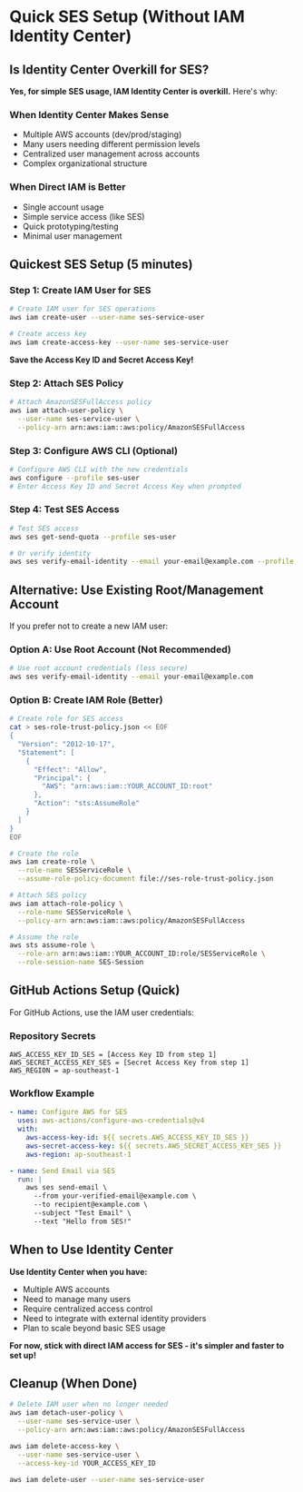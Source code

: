 # Quick SES Setup (Without IAM Identity Center)

## Is Identity Center Overkill for SES?

**Yes, for simple SES usage, IAM Identity Center is overkill.** Here's why:

### When Identity Center Makes Sense

- Multiple AWS accounts (dev/prod/staging)
- Many users needing different permission levels
- Centralized user management across accounts
- Complex organizational structure

### When Direct IAM is Better

- Single account usage
- Simple service access (like SES)
- Quick prototyping/testing
- Minimal user management

## Quickest SES Setup (5 minutes)

### Step 1: Create IAM User for SES

```bash
# Create IAM user for SES operations
aws iam create-user --user-name ses-service-user

# Create access key
aws iam create-access-key --user-name ses-service-user
```

**Save the Access Key ID and Secret Access Key!**

### Step 2: Attach SES Policy

```bash
# Attach AmazonSESFullAccess policy
aws iam attach-user-policy \
  --user-name ses-service-user \
  --policy-arn arn:aws:iam::aws:policy/AmazonSESFullAccess
```

### Step 3: Configure AWS CLI (Optional)

```bash
# Configure AWS CLI with the new credentials
aws configure --profile ses-user
# Enter Access Key ID and Secret Access Key when prompted
```

### Step 4: Test SES Access

```bash
# Test SES access
aws ses get-send-quota --profile ses-user

# Or verify identity
aws ses verify-email-identity --email your-email@example.com --profile ses-user
```

## Alternative: Use Existing Root/Management Account

If you prefer not to create a new IAM user:

### Option A: Use Root Account (Not Recommended)

```bash
# Use root account credentials (less secure)
aws ses verify-email-identity --email your-email@example.com
```

### Option B: Create IAM Role (Better)

```bash
# Create role for SES access
cat > ses-role-trust-policy.json << EOF
{
  "Version": "2012-10-17",
  "Statement": [
    {
      "Effect": "Allow",
      "Principal": {
        "AWS": "arn:aws:iam::YOUR_ACCOUNT_ID:root"
      },
      "Action": "sts:AssumeRole"
    }
  ]
}
EOF

# Create the role
aws iam create-role \
  --role-name SESServiceRole \
  --assume-role-policy-document file://ses-role-trust-policy.json

# Attach SES policy
aws iam attach-role-policy \
  --role-name SESServiceRole \
  --policy-arn arn:aws:iam::aws:policy/AmazonSESFullAccess

# Assume the role
aws sts assume-role \
  --role-arn arn:aws:iam::YOUR_ACCOUNT_ID:role/SESServiceRole \
  --role-session-name SES-Session
```

## GitHub Actions Setup (Quick)

For GitHub Actions, use the IAM user credentials:

### Repository Secrets

```text
AWS_ACCESS_KEY_ID_SES = [Access Key ID from step 1]
AWS_SECRET_ACCESS_KEY_SES = [Secret Access Key from step 1]
AWS_REGION = ap-southeast-1
```

### Workflow Example

```yaml
- name: Configure AWS for SES
  uses: aws-actions/configure-aws-credentials@v4
  with:
    aws-access-key-id: ${{ secrets.AWS_ACCESS_KEY_ID_SES }}
    aws-secret-access-key: ${{ secrets.AWS_SECRET_ACCESS_KEY_SES }}
    aws-region: ap-southeast-1

- name: Send Email via SES
  run: |
    aws ses send-email \
      --from your-verified-email@example.com \
      --to recipient@example.com \
      --subject "Test Email" \
      --text "Hello from SES!"
```

## When to Use Identity Center

**Use Identity Center when you have:**

- Multiple AWS accounts
- Need to manage many users
- Require centralized access control
- Need to integrate with external identity providers
- Plan to scale beyond basic SES usage

**For now, stick with direct IAM access for SES - it's simpler and faster to set up!**

## Cleanup (When Done)

```bash
# Delete IAM user when no longer needed
aws iam detach-user-policy \
  --user-name ses-service-user \
  --policy-arn arn:aws:iam::aws:policy/AmazonSESFullAccess

aws iam delete-access-key \
  --user-name ses-service-user \
  --access-key-id YOUR_ACCESS_KEY_ID

aws iam delete-user --user-name ses-service-user
```
